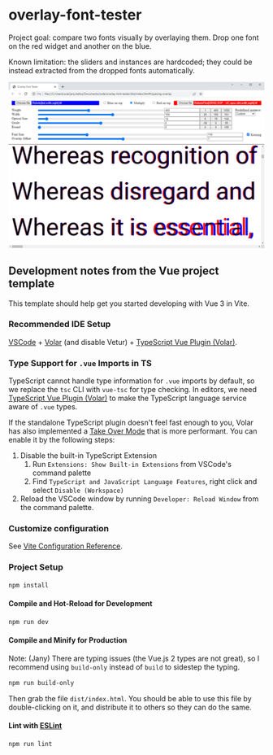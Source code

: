 # overlay-font-tester

Project goal: compare two fonts visually by overlaying them. Drop one font
on the red widget and another on the blue.

Known limitation: the sliders and instances are hardcoded; they could be instead
extracted from the dropped fonts automatically. 

![Screenshot of the web page showing Roboto VF against Roboto Flex](./screenshot_roboto.png)

## Development notes from the Vue project template

This template should help get you started developing with Vue 3 in Vite.

### Recommended IDE Setup

[VSCode](https://code.visualstudio.com/) + [Volar](https://marketplace.visualstudio.com/items?itemName=Vue.volar) (and disable Vetur) + [TypeScript Vue Plugin (Volar)](https://marketplace.visualstudio.com/items?itemName=Vue.vscode-typescript-vue-plugin).

### Type Support for `.vue` Imports in TS

TypeScript cannot handle type information for `.vue` imports by default, so we replace the `tsc` CLI with `vue-tsc` for type checking. In editors, we need [TypeScript Vue Plugin (Volar)](https://marketplace.visualstudio.com/items?itemName=Vue.vscode-typescript-vue-plugin) to make the TypeScript language service aware of `.vue` types.

If the standalone TypeScript plugin doesn't feel fast enough to you, Volar has also implemented a [Take Over Mode](https://github.com/johnsoncodehk/volar/discussions/471#discussioncomment-1361669) that is more performant. You can enable it by the following steps:

1. Disable the built-in TypeScript Extension
    1) Run `Extensions: Show Built-in Extensions` from VSCode's command palette
    2) Find `TypeScript and JavaScript Language Features`, right click and select `Disable (Workspace)`
2. Reload the VSCode window by running `Developer: Reload Window` from the command palette.

### Customize configuration

See [Vite Configuration Reference](https://vitejs.dev/config/).

### Project Setup

```sh
npm install
```

#### Compile and Hot-Reload for Development

```sh
npm run dev
```

#### Compile and Minify for Production

Note: (Jany) There are typing issues (the Vue.js 2 types are not great),
so I recommend using `build-only` instead of `build` to sidestep the typing.

```sh
npm run build-only
```

Then grab the file `dist/index.html`. You should be able to use this file by
double-clicking on it, and distribute it to others so they can do the same.

#### Lint with [ESLint](https://eslint.org/)

```sh
npm run lint
```
